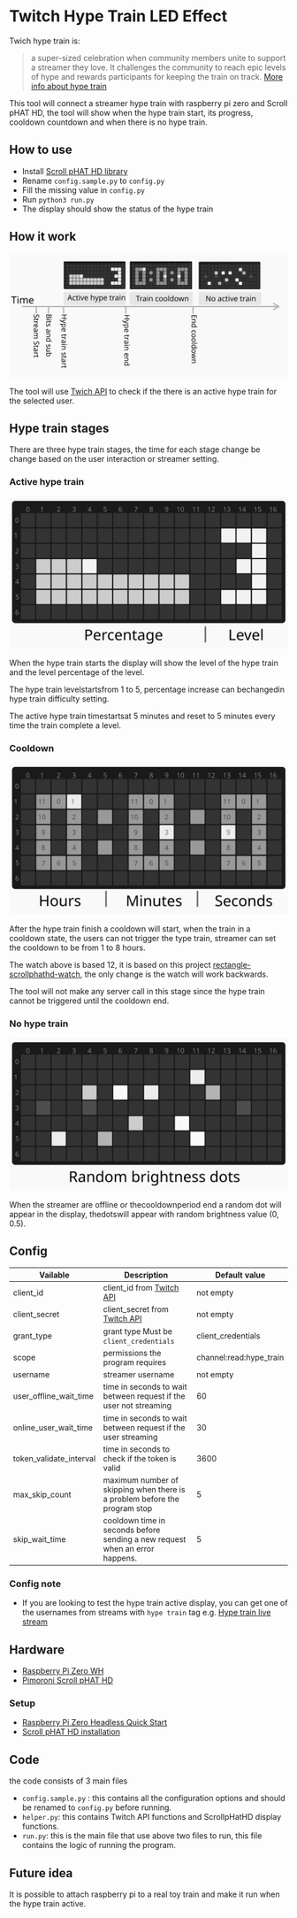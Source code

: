# Twitch Hype Train LED Effect
Twich hype train is:
>a super-sized celebration when community members unite to support a streamer they love. It challenges the community to reach epic levels of hype and rewards participants for keeping the train on track. [More info about hype train](https://help.twitch.tv/s/article/hype-train-guide?language=en_US)

This tool will connect a streamer hype train with raspberry pi zero and Scroll pHAT HD, the tool will show when the hype train start, its progress, cooldown countdown and when there is no hype train.

## How to use 
- Install  [Scroll pHAT HD library](https://github.com/pimoroni/scroll-phat-hd#manual-install)
- Rename `config.sample.py` to `config.py`
- Fill the missing value in `config.py`
- Run `python3 run.py`
- The display should show the status of the hype train


## How it work
![Hype train timeline](svg/stream_time_line.svg)


The tool will use [Twich API](https://dev.twitch.tv/docs/api/) to check if the there is an active hype train for the selected user.

## Hype train stages

There are three hype train stages, the time for each stage change be change based on the user interaction or streamer setting.

### Active hype train
![Train progress](svg/train-progress.svg)

When the hype train starts the display will show the level of the hype train and the level percentage of the level.

The hype train levelstartsfrom 1 to 5, percentage increase can bechangedin hype train difficulty setting.

The active hype train timestartsat 5 minutes and reset to 5 minutes every time the train complete a level.

### Cooldown
![hype train cooldown countdown](svg/countdown.svg)

After the hype train finish a cooldown will start, when the train in a cooldown state, the users can not trigger the
type train, streamer can  set the cooldown to be from 1 to 8 hours.

The watch above is based 12, it is based on this project [rectangle-scrollphathd-watch](https://github.com/plusmnt/rectangle-scrollphathd-watch), 
the only change is the watch will work backwards.

The tool will not make any server call in this stage since the hype train cannot be triggered until the cooldown end.

### No hype train
![no hype train random do](svg/random_dot.svg)

When the streamer are offline or thecooldownperiod end a random dot will appear in the display, thedotswill appear with random brightness value (0, 0.5).

## Config
| Vailable                | Description                                                                  | Default value           |
|-------------------------|------------------------------------------------------------------------------|-------------------------|
| client_id               | client_id from [Twitch API](https://dev.twitch.tv/console/apps/create)       | not empty               |
| client_secret           | client_secret from [Twitch API](https://dev.twitch.tv/console/apps/create)   | not empty               |
| grant_type              | grant type Must be `client_credentials`                                      | client_credentials      |
| scope                   | permissions the program requires                                             | channel:read:hype_train |
| username                | streamer username                                                            | not empty               |
| user_offline_wait_time  | time in seconds to wait between request if the user not streaming            | 60                      |
| online_user_wait_time   | time in seconds to wait between request if the user streaming                | 30                      |
| token_validate_interval | time in seconds  to check if the token is valid                              | 3600                    |
| max_skip_count          | maximum number of skipping when there is a problem before the program stop   | 5                       |
| skip_wait_time          | cooldown time in seconds before sending a new request when an error happens. | 5                       |

### Config note 
- If you are looking to test the hype train active display, you can get one of the usernames from streams with `hype train` tag e.g. [Hype train live stream](https://www.twitch.tv/directory/all/tags/c2839af5-f1d2-46c4-8edc-1d0bfbd85070)

## Hardware
* [Raspberry Pi Zero WH](https://www.adafruit.com/product/3708)
* [Pimoroni Scroll pHAT HD](https://www.adafruit.com/product/3473)

### Setup 
* [Raspberry Pi Zero Headless Quick Start](https://learn.adafruit.com/raspberry-pi-zero-creation)
* [Scroll pHAT HD installation](https://github.com/pimoroni/scroll-phat-hd#manual-install)

## Code
the code consists of 3 main files 
- `config.sample.py` : this contains all the configuration options and should be renamed to `config.py` before running.
- `helper.py`: this contains Twitch API functions and ScrollpHatHD display functions.
- `run.py`: this is the main file that use above two files to run, this file contains the logic of running the program.


## Future idea
It is possible to attach raspberry pi to a real toy train and make it run when the hype train active.
